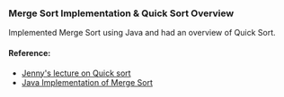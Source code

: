 ### Merge Sort Implementation & Quick Sort Overview
Implemented Merge Sort using Java and had an overview of Quick Sort.

#### Reference:
- [Jenny's lecture on Quick sort](https://www.youtube.com/watch?v=QN9hnmAgmOc)
- [Java Implementation of Merge Sort](https://github.com/wannabemrrobot/becoming-leet/blob/main/courseworks/practical-data-structures-algorithms-in-java/eclipse-workspace/becoming-leet/src/algo/mergesort/mergeSort.java)